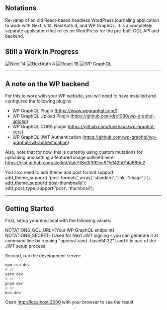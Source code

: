 ## Notations
Re-vamp of an old React-based headless WordPress journaling application to work with Next.js 14, NextAuth 4, and WP GraphQL. It is a completely separate application that relies on WordPress for the pre-built GQL API and backend. 

## Still a Work In Progress
![Next 14](https://img.shields.io/badge/Next%2014-black)
![NextAuth 4](https://img.shields.io/badge/NextAuth%204-purple)
![React 18](https://img.shields.io/badge/React%2018-teal)
![WP GraphQL](https://img.shields.io/badge/WP%20GraphQL-blue)

---

## A note on the WP backend
For this to work with your WP website, you will need to have installed and configured the following plugins: 
- WP GraphQL Plugin (https://www.wpgraphql.com/)
- WP GraphQL Upload Plugin (https://github.com/dre1080/wp-graphql-upload)
- WP GraphQL CORS plugin (https://github.com/funkhaus/wp-graphql-cors)
- WP GraphQL JWT Authentication (https://github.com/wp-graphql/wp-graphql-jwt-authentication)

Also, note that for now, this is currently using custom mutations for uploading and setting a featured image outlined here:\
https://gist.github.com/sleddd/dafe1f8e0f392ec9f1c142b914a680c2

You also need to add theme and post format support:\
add_theme_support( 'post-formats', array( 'standard', 'link', 'image' ) );\
add_theme_support('post-thumbnails');\
add_post_type_support('post', 'thumbnail');

---

## Getting Started

First, setup your env.local with the following values: 

NOTATIONS_GQL_URL={Your WP GraphQL endpoint}\
NOTATIONS_SECRET={Used for Next JWT signing - you can generate it at command line by running "openssl rand -base64 32"} and it is part of the JWT setup process.

Second, run the development server:

```bash
npm run dev
# or
yarn dev
# or
pnpm dev
# or
bun dev
```

Open [http://localhost:3000](http://localhost:3000) with your browser to see the result.
